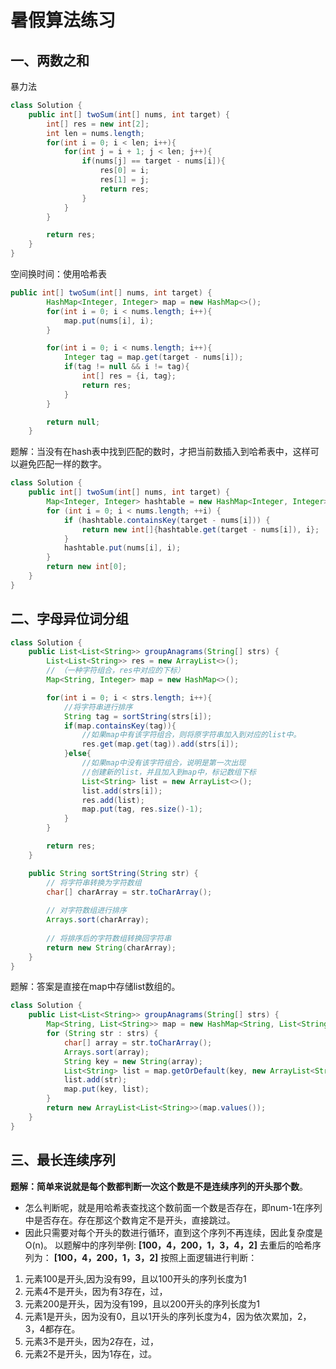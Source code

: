 # 暑假算法练习

## 一、两数之和

暴力法

```java
class Solution {
    public int[] twoSum(int[] nums, int target) {
        int[] res = new int[2];
        int len = nums.length;
        for(int i = 0; i < len; i++){
            for(int j = i + 1; j < len; j++){
                if(nums[j] == target - nums[i]){
                    res[0] = i;
                    res[1] = j;
                    return res;
                }
            }
        }

        return res;
    }
}
```

空间换时间：使用哈希表

```java
public int[] twoSum(int[] nums, int target) {
        HashMap<Integer, Integer> map = new HashMap<>();
        for(int i = 0; i < nums.length; i++){
            map.put(nums[i], i);
        }

        for(int i = 0; i < nums.length; i++){
            Integer tag = map.get(target - nums[i]);
            if(tag != null && i != tag){
                int[] res = {i, tag};
                return res;
            }
        }

        return null;
    }
```

题解：当没有在hash表中找到匹配的数时，才把当前数插入到哈希表中，这样可以避免匹配一样的数字。

```java
class Solution {
    public int[] twoSum(int[] nums, int target) {
        Map<Integer, Integer> hashtable = new HashMap<Integer, Integer>();
        for (int i = 0; i < nums.length; ++i) {
            if (hashtable.containsKey(target - nums[i])) {
                return new int[]{hashtable.get(target - nums[i]), i};
            }
            hashtable.put(nums[i], i);
        }
        return new int[0];
    }
}
```



## 二、字母异位词分组

```java
class Solution {
    public List<List<String>> groupAnagrams(String[] strs) {
        List<List<String>> res = new ArrayList<>();
        // （一种字符组合，res中对应的下标）
        Map<String, Integer> map = new HashMap<>();

        for(int i = 0; i < strs.length; i++){
            //将字符串进行排序
            String tag = sortString(strs[i]);
            if(map.containsKey(tag)){
                //如果map中有该字符组合，则将原字符串加入到对应的list中。
                res.get(map.get(tag)).add(strs[i]);
            }else{
                //如果map中没有该字符组合，说明是第一次出现
                //创建新的list，并且加入到map中，标记数组下标
                List<String> list = new ArrayList<>();
                list.add(strs[i]);
                res.add(list);
                map.put(tag, res.size()-1);
            }
        }

        return res;
    }

    public String sortString(String str) {
        // 将字符串转换为字符数组
        char[] charArray = str.toCharArray();
        
        // 对字符数组进行排序
        Arrays.sort(charArray);
        
        // 将排序后的字符数组转换回字符串
        return new String(charArray);
    }
}
```



题解：答案是直接在map中存储list数组的。

```java
class Solution {
    public List<List<String>> groupAnagrams(String[] strs) {
        Map<String, List<String>> map = new HashMap<String, List<String>>();
        for (String str : strs) {
            char[] array = str.toCharArray();
            Arrays.sort(array);
            String key = new String(array);
            List<String> list = map.getOrDefault(key, new ArrayList<String>());
            list.add(str);
            map.put(key, list);
        }
        return new ArrayList<List<String>>(map.values());
    }
}
```



## 三、最长连续序列

**题解：简单来说就是每个数都判断一次这个数是不是连续序列的开头那个数**。

- 怎么判断呢，就是用哈希表查找这个数前面一个数是否存在，即num-1在序列中是否存在。存在那这个数肯定不是开头，直接跳过。
- 因此只需要对每个开头的数进行循环，直到这个序列不再连续，因此复杂度是O(n)。 以题解中的序列举例:
  **[100，4，200，1，3，4，2]**
  去重后的哈希序列为：
  **[100，4，200，1，3，2]**
  按照上面逻辑进行判断：

1. 元素100是开头,因为没有99，且以100开头的序列长度为1
2. 元素4不是开头，因为有3存在，过，
3. 元素200是开头，因为没有199，且以200开头的序列长度为1
4. 元素1是开头，因为没有0，且以1开头的序列长度为4，因为依次累加，2，3，4都存在。
5. 元素3不是开头，因为2存在，过，
6. 元素2不是开头，因为1存在，过。

```java

```

